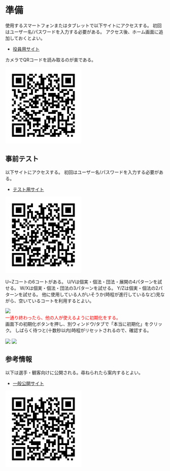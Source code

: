 # 準備

使用するスマートフォンまたはタブレットで以下サイトにアクセスする。
初回はユーザー名/パスワードを入力する必要がある。
アクセス後、ホーム画面に追加しておくとよい。

- [役員用サイト](https://taido-competition-record-582899402371.asia-northeast1.run.app/admin)

カメラでQRコードを読み取るのが楽である。

<img src="../images/admin_link.png" />

## 事前テスト

以下サイトにアクセスする。
初回はユーザー名/パスワードを入力する必要がある。

- [テスト用サイト](https://taido-competition-record-582899402371.asia-northeast1.run.app/test)

<img src="../images/test_link.png" />

U~Zコートの6コートがある。
U/Vは個実・個法・団法・展開の4パターンを試せる。
W/Xは個実・個法・団法の3パターンを試せる。
Y/Zは個実・個法の2パターンを試せる。
他に使用している人がいそうか(時程が進行しているなど)見ながら、空いているコートを利用するとよい。

<img src="../images/test_top.png" width="400px" />

<div style="color:#FF0000;">一通り終わったら、他の人が使えるように初期化をする。</div>
<div>画面下の初期化ボタンを押し、別ウィンドウ/タブで「本当に初期化」をクリック。
しばらく待つと(十数秒以内)時程がリセットされるので、確認する。</div>

<br />

<img src="../images/test_reset.png" />

<img src="../images/test_reset_popup.png" />

## 参考情報

以下は選手・観客向けに公開される。尋ねられたら案内するとよい。
- [一般公開サイト](https://taido-competition-record-582899402371.asia-northeast1.run.app/)

<img src="../images/public_link.png" />

